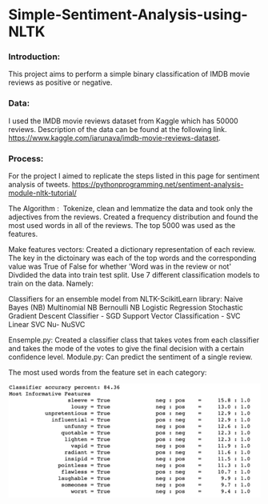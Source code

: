 # Simple-Sentiment-Analysis-using-NLTK

### Introduction: 
This project aims to perform a simple binary classification of IMDB movie reviews as positive or negative. 

### Data: 
I used the IMDB movie reviews dataset from Kaggle which has 50000 reviews. Description of the data can be found at the following link. 
https://www.kaggle.com/iarunava/imdb-movie-reviews-dataset. 

### Process: 

For the project I aimed to replicate the steps listed in this page for sentiment analysis of tweets. https://pythonprogramming.net/sentiment-analysis-module-nltk-tutorial/

The Algorithm : 
Tokenize, clean and lemmatize the data and took only the adjectives from the reviews. 
Created a frequency distribution and found the most used words in all of the reviews. The top 5000 was used as the features.  

Make features vectors:
Created a dictionary representation of each review. The key in the dictoinary was each of the top words and the corresponding value was True of False for whether 'Word was in the review or not' 
Divdided the data into train test split. 
Use 7 different classification models to train on the data. Namely: 

Classifiers for an ensemble model from NLTK-ScikitLearn library: 
Naive Bayes (NB)
Multinomial NB
Bernoulli NB
Logistic Regression
Stochastic Gradient Descent Classifier - SGD
Support Vector Classification - SVC
Linear SVC
Nu- NuSVC


Ensemple.py:  Created a classifier class that takes votes from each classifier and takes the mode of the votes to give the final decision with a certain confidence level.
Module.py: Can predict the sentiment of a single review. 

The most used words from the feature set in each category: 

![](Media/mostinformativefeatures.png)









